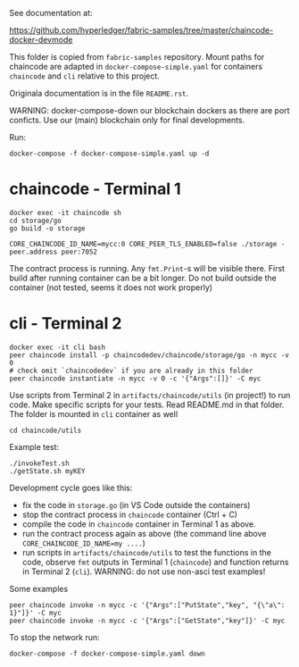 See documentation at:

https://github.com/hyperledger/fabric-samples/tree/master/chaincode-docker-devmode

This folder is copied from `fabric-samples` repository. Mount paths for chaincode are adapted in `docker-compose-simple.yaml` 
for containers `chaincode` and `cli` relative to this project. 

Originala documentation is in the file `README.rst`.

WARNING: docker-compose-down our blockchain dockers as there are port conficts. Use our (main) blockchain only for final developments.

Run:
```
docker-compose -f docker-compose-simple.yaml up -d
```

# chaincode - Terminal 1

```
docker exec -it chaincode sh
cd storage/go
go build -o storage

CORE_CHAINCODE_ID_NAME=mycc:0 CORE_PEER_TLS_ENABLED=false ./storage -peer.address peer:7052
```
The contract process is running. Any `fmt.Print`-s will be visible there.
First build after running container can be a bit longer.
Do not build outside the container (not tested, seems it does not work properly)

# cli - Terminal 2

```
docker exec -it cli bash
peer chaincode install -p chaincodedev/chaincode/storage/go -n mycc -v 0
# check omit `chaincodedev` if you are already in this folder
peer chaincode instantiate -n mycc -v 0 -c '{"Args":[]}' -C myc
```

Use scripts from Terminal 2 in `artifacts/chaincode/utils` (in project!) to run code. Make specific scripts for your tests.
Read README.md in that folder. The folder is mounted in `cli` container as well
```
cd chaincode/utils
```

Example test:
```
./invokeTest.sh
./getState.sh myKEY
```

Development cycle goes like this:
- fix the code in `storage.go` (in VS Code outside the containers)
- stop the contract process in `chaincode` container (Ctrl + C)
- compile the code in `chaincode` container in Terminal 1 as above.
- run the contract process again as above (the command line above `CORE_CHAINCODE_ID_NAME=my ....`)
- run scripts in `artifacts/chaincode/utils` to test the functions in the code, observe `fmt` outputs in Terminal 1 (`chaincode`) and function returns in Terminal 2 (`cli`). WARNING: do not use non-asci test examples!

Some examples

```
peer chaincode invoke -n mycc -c '{"Args":["PutState","key", "{\"a\": 1}"]}' -C myc
peer chaincode invoke -n mycc -c '{"Args":["GetState","key"]}' -C myc
```
To stop the network run:

```
docker-compose -f docker-compose-simple.yaml down
```
